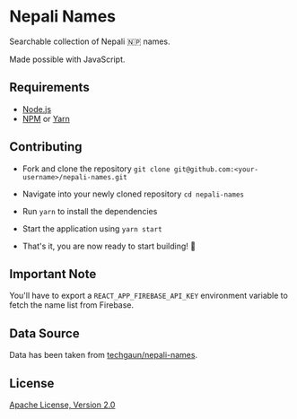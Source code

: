 # Nepali Names

Searchable collection of Nepali :nepal: names.

Made possible with JavaScript.

## Requirements

* [Node.js](https://nodejs.org/en/)
* [NPM](https://www.npmjs.com/get-npm) or [Yarn](https://yarnpkg.com/en/)

## Contributing

* Fork and clone the repository `git clone git@github.com:<your-username>/nepali-names.git`

* Navigate into your newly cloned repository `cd nepali-names`

* Run `yarn` to install the dependencies

* Start the application using `yarn start`

* That's it, you are now ready to start building! :beers:

## Important Note

You'll have to export a `REACT_APP_FIREBASE_API_KEY` environment variable to fetch the name list from Firebase.

## Data Source

Data has been taken from [techgaun/nepali-names](https://github.com/techgaun/nepali-names).

## License

[Apache License, Version 2.0](LICENSE)
